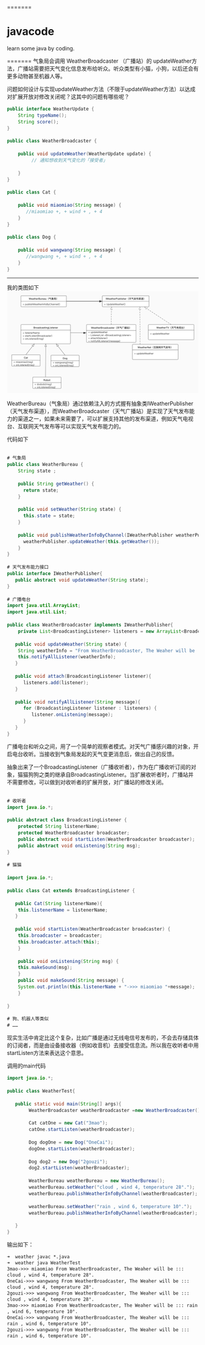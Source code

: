 =======
# javacode
learn some java by coding. 

=======
气象局会调用 WeatherBroadcaster （广播站）的 updateWeather方法，广播站需要把天气变化信息发布给听众。听众类型有小猫，小狗，以后还会有更多动物甚至机器人等。

问题如何设计与实现updateWeather方法（不限于updateWeather方法）以达成对扩展开放对修改关闭呢？这其中的问题有哪些呢？

``` java
public interface WeatherUpdate {
   	String typeName();
   	String score();
}

public class WeatherBroadcaster {
	
	public void updateWeather(WeatherUpdate update) {
	     // 通知想收到天气变化的「接受者」
         
	}
}

public class Cat {

    public void miaomiao(String message) {
       //miaomiao +, + wind + , + 4 
    }	
}

public class Dog {

    public void wangwang(String message) {
       //wangwang +, + wind + , + 4
    }	
}
```
------------------------------------------------------------------------------

我的类图如下
![image](https://github.com/byteh/javacode/blob/master/weather/weather.jpg)

WeatherBureau（气象局）通过依赖注入的方式握有抽象类IWeatherPublisher（天气发布渠道），而WeatherBroadcaster（天气广播站）是实现了天气发布能力的渠道之一，如果未来需要了，可以扩展支持其他的发布渠道，例如天气电视台、互联网天气发布等可以实现天气发布能力的。

代码如下

``` java

# 气象局
public class WeatherBureau {
    String state ;
    
    public String getWeather() {
      return state;
    }
    
    public void setWeather(String state) {
      this.state = state;
    }
    
    public void publishWeatherInfoByChannel(IWeatherPublisher weatherPublisher) {
      weatherPublisher.updateWeather(this.getWeather());
    }
}

# 天气发布能力接口
public interface IWeatherPublisher{
   public abstract void updateWeather(String state);
}

# 广播电台
import java.util.ArrayList;
import java.util.List;

public class WeatherBroadcaster implements IWeatherPublisher{
	private List<BroadcastingListener> listeners = new ArrayList<BroadcastingListener>();
 
   public void updateWeather(String state) {
	String weatherInfo = "From WeatherBroadcaster, The Weaher will be ::: " + state;
	this.notifyAllListener(weatherInfo);
   }

   public void attach(BroadcastingListener listener){
      listeners.add(listener);      
   }
 
   public void notifyAllListener(String message){
      for (BroadcastingListener listener : listeners) {
         listener.onListening(message);
      }
   }  
}

```

广播电台和听众之间，用了一个简单的观察者模式。对天气广播感兴趣的对象，开启电台收听。当接收到气象局发起的天气变更消息后，做出自己的反馈。

抽象出来了一个BroadcastingListener（广播收听者），作为在广播收听订阅的对象，猫猫狗狗之类的继承自BroadcastingListener。当扩展收听者时，广播站并不需要修改，可以做到对收听者的扩展开放，对广播站的修改关闭。

``` java

# 收听者
import java.io.*;

public abstract class BroadcastingListener {
	protected String listenerName;
   	protected WeatherBroadcaster broadcaster;
   	public abstract void startListen(WeatherBroadcaster broadcaster);
   	public abstract void onListening(String msg);
}

# 猫猫

import java.io.*;

public class Cat extends BroadcastingListener {

   public Cat(String listenerName){
	this.listenerName = listenerName;
   }

   public void startListen(WeatherBroadcaster broadcaster) {
   	this.broadcaster = broadcaster;
	this.broadcaster.attach(this);
    }

    public void onListening(String msg) {
	this.makeSound(msg);
    }
    public void makeSound(String message) {
	System.out.println(this.listenerName + "->>> miaomiao "+message);
    }
	
}

# 狗、机器人等类似
# ……

```

现实生活中肯定比这个复杂，比如广播是通过无线电信号发布的，不会去存储具体的订阅者，而是由设备接收器（例如收音机）去接受信息流。所以我在收听者中用startListen方法来表达这个意思。

调用的main代码
``` java
import java.io.*;

public class WeatherTest{
 
   public static void main(String[] args){
		WeatherBroadcaster weatherBroadcaster =new WeatherBroadcaster();

		Cat catOne = new Cat("3mao");
		catOne.startListen(weatherBroadcaster);

		Dog dogOne = new Dog("OneCai");
		dogOne.startListen(weatherBroadcaster);

		Dog dog2 = new Dog("2gouzi");
		dog2.startListen(weatherBroadcaster);
		
		WeatherBureau weatherBureau = new WeatherBureau();
		weatherBureau.setWeather("cloud , wind 4, temperature 28°.");
		weatherBureau.publishWeatherInfoByChannel(weatherBroadcaster);

		weatherBureau.setWeather("rain , wind 6, temperature 10°.");
		weatherBureau.publishWeatherInfoByChannel(weatherBroadcaster);

   }
}

```

输出如下：
``` shell
➜  weather javac *.java
➜  weather java WeatherTest
3mao->>> miaomiao From WeatherBroadcaster, The Weaher will be ::: cloud , wind 4, temperature 28°.
OneCai->>> wangwang From WeatherBroadcaster, The Weaher will be ::: cloud , wind 4, temperature 28°.
2gouzi->>> wangwang From WeatherBroadcaster, The Weaher will be ::: cloud , wind 4, temperature 28°.
3mao->>> miaomiao From WeatherBroadcaster, The Weaher will be ::: rain , wind 6, temperature 10°.
OneCai->>> wangwang From WeatherBroadcaster, The Weaher will be ::: rain , wind 6, temperature 10°.
2gouzi->>> wangwang From WeatherBroadcaster, The Weaher will be ::: rain , wind 6, temperature 10°.
```

